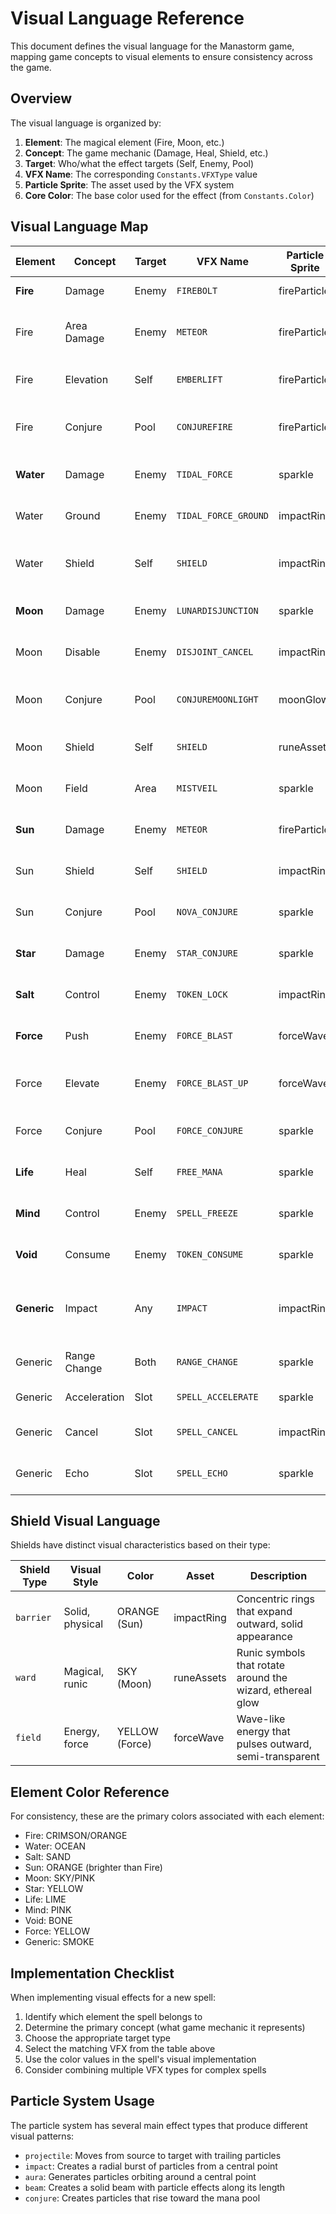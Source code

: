 # Visual Language Reference

This document defines the visual language for the Manastorm game, mapping game concepts to visual elements to ensure consistency across the game.

## Overview

The visual language is organized by:

1. **Element**: The magical element (Fire, Moon, etc.)
2. **Concept**: The game mechanic (Damage, Heal, Shield, etc.)
3. **Target**: Who/what the effect targets (Self, Enemy, Pool)
4. **VFX Name**: The corresponding `Constants.VFXType` value
5. **Particle Sprite**: The asset used by the VFX system
6. **Core Color**: The base color used for the effect (from `Constants.Color`)

## Visual Language Map

| Element | Concept | Target | VFX Name | Particle Sprite | Core Color | Notes |
|---------|---------|--------|----------|----------------|------------|-------|
| **Fire** | Damage | Enemy | `FIREBOLT` | fireParticle | CRIMSON | Fast, direct projectile |
| Fire | Area Damage | Enemy | `METEOR` | fireParticle | OCHRE | Impact-focused with larger radius |
| Fire | Elevation | Self | `EMBERLIFT` | fireParticle | ORANGE | Vertical rising particles |
| Fire | Conjure | Pool | `CONJUREFIRE` | fireParticle | ORANGE | Particles converge on mana pool |
| **Water** | Damage | Enemy | `TIDAL_FORCE` | sparkle | OCEAN | Flowing, wave-like projectile |
| Water | Ground | Enemy | `TIDAL_FORCE_GROUND` | impactRing | OCEAN | Downward pressing impact |
| Water | Shield | Self | `SHIELD` | impactRing | OCEAN | Barrier-type with liquid appearance |
| **Moon** | Damage | Enemy | `LUNARDISJUNCTION` | sparkle | PINK | Elegant, arcing projectile |
| Moon | Disable | Enemy | `DISJOINT_CANCEL` | impactRing | PINK | Disruptive, sparkling impact |
| Moon | Conjure | Pool | `CONJUREMOONLIGHT` | moonGlow | SKY | Soft, glowing particles to pool |
| Moon | Shield | Self | `SHIELD` | runeAssets | SKY | Ward-type with runic symbols |
| Moon | Field | Area | `MISTVEIL` | sparkle | SKY | Diffuse, fog-like effect |
| **Sun** | Damage | Enemy | `METEOR` | fireParticle | ORANGE | Falling impact from above |
| Sun | Shield | Self | `SHIELD` | impactRing | ORANGE | Barrier-type with bright rings |
| Sun | Conjure | Pool | `NOVA_CONJURE` | sparkle | ORANGE | Bright, star-like particles |
| **Star** | Damage | Enemy | `STAR_CONJURE` | sparkle | YELLOW | Small, bright flashes |
| **Salt** | Control | Enemy | `TOKEN_LOCK` | impactRing | SAND | Crystalline, binding appearance |
| **Force** | Push | Enemy | `FORCE_BLAST` | forceWave | YELLOW | Wave-like, rippling effect |
| Force | Elevate | Enemy | `FORCE_BLAST_UP` | forceWave | YELLOW | Upward-moving force waves |
| Force | Conjure | Pool | `FORCE_CONJURE` | sparkle | YELLOW | Dynamic, energetic particles |
| **Life** | Heal | Self | `FREE_MANA` | sparkle | LIME | Gentle, pulsing aura |
| **Mind** | Control | Enemy | `SPELL_FREEZE` | sparkle | PINK | Twisting, distorting effect |
| **Void** | Consume | Enemy | `TOKEN_CONSUME` | sparkle | BONE | Draining, empty appearance |
| **Generic** | Impact | Any | `IMPACT` | impactRing | SMOKE | Basic impact when no specific VFX |
| Generic | Range Change | Both | `RANGE_CHANGE` | sparkle | SMOKE | Quick positional indicator |
| Generic | Acceleration | Slot | `SPELL_ACCELERATE` | sparkle | LIME | Speed-up animation |
| Generic | Cancel | Slot | `SPELL_CANCEL` | impactRing | CRIMSON | Spell interruption effect |
| Generic | Echo | Slot | `SPELL_ECHO` | sparkle | BONE | Spell replication effect |

## Shield Visual Language

Shields have distinct visual characteristics based on their type:

| Shield Type | Visual Style | Color | Asset | Description |
|-------------|--------------|-------|-------|-------------|
| `barrier` | Solid, physical | ORANGE (Sun) | impactRing | Concentric rings that expand outward, solid appearance |
| `ward` | Magical, runic | SKY (Moon) | runeAssets | Runic symbols that rotate around the wizard, ethereal glow |
| `field` | Energy, force | YELLOW (Force) | forceWave | Wave-like energy that pulses outward, semi-transparent |

## Element Color Reference

For consistency, these are the primary colors associated with each element:

- Fire: CRIMSON/ORANGE
- Water: OCEAN
- Salt: SAND
- Sun: ORANGE (brighter than Fire)
- Moon: SKY/PINK
- Star: YELLOW
- Life: LIME
- Mind: PINK
- Void: BONE
- Force: YELLOW
- Generic: SMOKE

## Implementation Checklist

When implementing visual effects for a new spell:

1. Identify which element the spell belongs to
2. Determine the primary concept (what game mechanic it represents)
3. Choose the appropriate target type
4. Select the matching VFX from the table above
5. Use the color values in the spell's visual implementation
6. Consider combining multiple VFX types for complex spells

## Particle System Usage

The particle system has several main effect types that produce different visual patterns:

- `projectile`: Moves from source to target with trailing particles
- `impact`: Creates a radial burst of particles from a central point
- `aura`: Generates particles orbiting around a central point
- `beam`: Creates a solid beam with particle effects along its length
- `conjure`: Creates particles that rise toward the mana pool